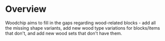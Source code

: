 # Overview
Woodchip aims to fill in the gaps regarding wood-related blocks - add all the missing shape variants, add new wood type variations for blocks/items that don't, and add new wood sets that don't have them.